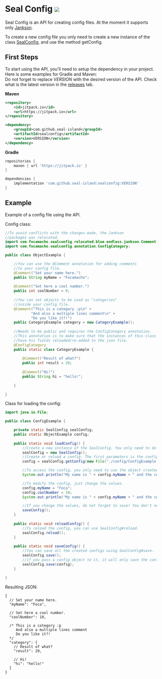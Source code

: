 # Seal Config [![](https://jitpack.io/v/seal-island/sealconfig.svg)](https://jitpack.io/#seal-island/sealconfig)
Seal Config is an API for creating config files. At the moment it supports only [Jankson](https://github.com/falkreon/Jankson).

To create a new config file you only need to create a new instance of the class [SealConfig](https://github.com/Seal-Island/Seal-Config/blob/main/src/main/java/com/focamacho/sealconfig/SealConfig.java), and use the method getConfig.

## First Steps
To start using the API, you'll need to setup the dependency in your project. Here is some examples for Gradle and Maven:
<br>
Do not forget to replace *VERSION* with the desired version of the API. Check what is the latest version in the [releases](https://github.com/Seal-Island/SealConfig/releases) tab.

**Maven**
```xml
<repository>
    <id>jitpack.io</id>
    <url>https://jitpack.io</url>
</repository>
```
```xml
<dependency>
    <groupId>com.github.seal-island</groupId>
    <artifactId>sealconfig</artifactId>
    <version>VERSION</version>
</dependency>
```

**Gradle**
```groovy
repositories {
    maven { url 'https://jitpack.io' }
}

dependencies {
    implementation 'com.github.seal-island:sealconfig:VERSION'
}
```


## Example
Example of a config file using the API.

Config class:
```java
//To avoid conflicts with the changes made, the Jankson
//packages was relocated.
import com.focamacho.sealconfig.relocated.blue.endless.jankson.Comment;
import com.focamacho.sealconfig.annotation.ConfigCategory;

public class ObjectExample {

    //You can use the @Comment annotation for adding comments
    //to your config file.
    @Comment("Set your name here.")
    public String myName = "Focamacho";
    
    @Comment("Set here a cool number.")
    public int coolNumber = 0;
    
    //You can set objects to be used as "categories"
    //inside your config file.
    @Comment("This is a category :p\n" +
            "And also a multiple lines comment\n" +
            "Do you like it?!")
    public CategoryExample category = new CategoryExample();
    
    //Needs to be public and requires the ConfigCategory annotation.
    //This annotation is to make sure that the instances of this class will
    //have his fields reloaded/re-added to the json file.
    @ConfigCategory
    public static class CategoryExample {
        
        @Comment("Result of what?")
        public int result = 20;
        
        @Comment("Hi!")
        public String hi = "hello!";
        
    }

}
```
Class for loading the config:
```java
import java.io.File;

public class ConfigExample {

    private static SealConfig sealConfig;
    public static ObjectExample config;
    
    public static void loadConfig() {
        //Create a new instance of the SealConfig. You only need to do it one time.
        sealConfig = new SealConfig();
        //Create or reload a config. The first parameters is the config file, and the second the config class.
        config = sealConfig.getConfig(new File("./config/ConfigExample.json5"), ObjectExample.class);

        //To access the config, you only need to use the object created using getConfig.
        System.out.println("My name is " + config.myName + " and the coolest number is " + config.coolNumber);

        //To modify the config, just change the values.
        config.myName = "Foca";
        config.coolNumber = 10;
        System.out.println("My name is " + config.myName + " and the coolest number is " + config.coolNumber);

        //If you change the values, do not forget to save! You don't need to save otherwise.
        saveConfig();
    }
    
    public static void reloadConfig() {
        //To reload the config, you can use SealConfig#reload.
        sealConfig.reload();
    }
    
    public static void saveConfig() {
        //You can save all the created configs using SealConfig#save.
        sealConfig.save();
        //if you pass a config object to it, it will only save the config inserted
        sealConfig.save(config);
    }
    
}
```
Resulting JSON:
```json5
{
  // Set your name here.
  "myName": "Foca",

  // Set here a cool number.
  "coolNumber": 10,

  /* This is a category :p
     And also a multiple lines comment
     Do you like it?!
  */
  "category": {
    // Result of what?
    "result": 20,

    // Hi!
    "hi": "hello!"
  }
}
```
